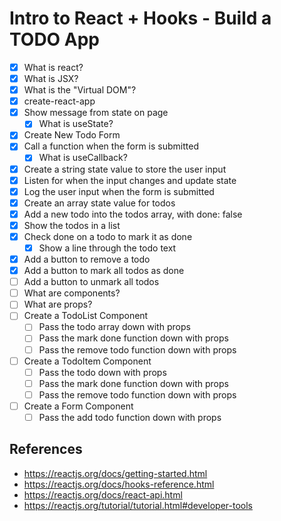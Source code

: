 # Intro to React + Hooks - Build a TODO App

* [x] What is react?
* [x] What is JSX?
* [x] What is the "Virtual DOM"?
* [x] create-react-app
* [x] Show message from state on page
  * [x] What is useState?
* [x] Create New Todo Form
* [x] Call a function when the form is submitted
  * [x] What is useCallback?
* [x] Create a string state value to store the user input
* [x] Listen for when the input changes and update state
* [x] Log the user input when the form is submitted
* [x] Create an array state value for todos
* [x] Add a new todo into the todos array, with done: false
* [x] Show the todos in a list
* [x] Check done on a todo to mark it as done
  * [x] Show a line through the todo text
* [x] Add a button to remove a todo
* [x] Add a button to mark all todos as done
* [ ] Add a button to unmark all todos
* [ ] What are components?
* [ ] What are props?
* [ ] Create a TodoList Component
  * [ ] Pass the todo array down with props
  * [ ] Pass the mark done function down with props
  * [ ] Pass the remove todo function down with props
* [ ] Create a TodoItem Component
  * [ ] Pass the todo down with props
  * [ ] Pass the mark done function down with props
  * [ ] Pass the remove todo function down with props
* [ ] Create a Form Component
  * [ ] Pass the add todo function down with props

## References

* https://reactjs.org/docs/getting-started.html
* https://reactjs.org/docs/hooks-reference.html
* https://reactjs.org/docs/react-api.html
* https://reactjs.org/tutorial/tutorial.html#developer-tools